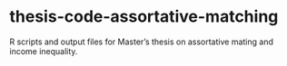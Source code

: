 # thesis-code-assortative-matching
R scripts and output files for Master’s thesis on assortative mating and income inequality.
